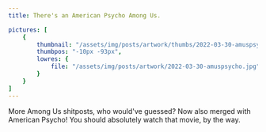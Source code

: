 ```yaml
---
title: There's an American Psycho Among Us.

pictures: [
	{
		thumbnail: "/assets/img/posts/artwork/thumbs/2022-03-30-amuspsycho.jpg",
		thumbpos: "-10px -93px",
		lowres: {
			file: "/assets/img/posts/artwork/2022-03-30-amuspsycho.jpg"
		}
	}
]
---
```

More Among Us shitposts, who would've guessed?
Now also merged with American Psycho!
You should absolutely watch that movie, by the way.
